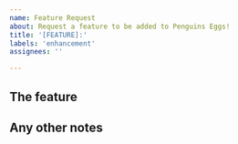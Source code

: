```yaml
---
name: Feature Request
about: Request a feature to be added to Penguins Eggs!
title: '[FEATURE]:'
labels: 'enhancement'
assignees: ''

---
```


## The feature

<!-- Provide details on the feature you want -->

## Any other notes

<!-- Provide notes, screenshots, and other details that may not fit the above categories. -->
